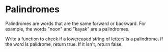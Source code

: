 # Palindromes

Palindromes are words that are the same forward or backward. For example, the words "noon" and "kayak" are a palindromes.

Write a function to check if a lowercased string of letters is a palindrome.
If the word is palidrome, return true. If it isn't, return false.
